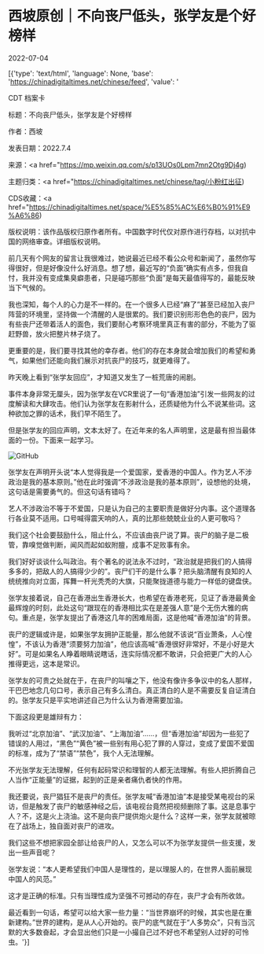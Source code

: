# 西坡原创｜不向丧尸低头，张学友是个好榜样

2022-07-04

[{'type': 'text/html', 'language': None, 'base': 'https://chinadigitaltimes.net/chinese/feed', 'value': '

CDT 档案卡

标题：不向丧尸低头，张学友是个好榜样

作者：西坡

发表日期：2022.7.4

来源：<a href="https://mp.weixin.qq.com/s/p13UOs0Lpm7mn2Otg9Dj4g)

主题归类：<a href="https://chinadigitaltimes.net/chinese/tag/小粉红出征)

CDS收藏：<a href="https://chinadigitaltimes.net/space/%E5%85%AC%E6%B0%91%E9%A6%86)

版权说明：该作品版权归原作者所有。中国数字时代仅对原作进行存档，以对抗中国的网络审查。详细版权说明。





前几天有个网友的留言让我很难过，她说最近已经不看公众号和新闻了，虽然你写得很好，但是好像没什么好消息。想了想，最近写的“负面”确实有点多，但我自忖，我并没有变成集臭癖患者，只是碰巧那些“负面”是每天最值得写的，最能反映当下气候的。

我也深知，每个人的心力是不一样的。在一个很多人已经“麻了”甚至已经加入丧尸阵营的环境里，坚持做一个清醒的人是很累的。我们要识别形形色色的丧尸，因为有些丧尸还带着活人的面色，我们要耐心考察环境里真正有害的部分，不能为了驱赶野兽，放火把整片林子烧了。

更重要的是，我们要寻找其他的幸存者。他们的存在本身就会增加我们的希望和勇气，如果他们还能向我们展示对抗丧尸的技巧，就更难得了。

昨天晚上看到“张学友回应”，才知道又发生了一桩荒唐的闹剧。

事件本身非常无厘头，因为张学友在VCR里说了一句“香港加油”引发一些网友的过度解读和大肆攻击。他们认为张学友在影射什么，还质疑他为什么不说某些词。这种欲加之罪的话术，我们早不陌生了。

但是张学友的回应声明，文本太好了。在近年来的名人声明里，这是最有担当最体面的一份。下面来一起学习。

![GitHub](https://chinadigitaltimes.net/chinese/files/2022/07/post-683831-62c272efba5e9.)

张学友在声明开头说“本人觉得我是一个爱国家，爱香港的中国人。作为艺人不涉政治是我的基本原则。”他在此时强调“不涉政治是我的基本原则”，设想他的处境，这句话是需要勇气的。但这句话有错吗？

艺人不涉政治不等于不爱国，只是认为自己的主要职责是做好分内事。这个道理各行各业莫不适用。口号喊得震天响的人，真的比那些兢兢业业的人更可敬吗？

我们这个社会要鼓励什么，阻止什么，不应该由丧尸说了算。丧尸的脑子是二极管，靠嗅觉做判断，闻风而起如蚁附膻，成事不足败事有余。

我们好好谈谈什么叫政治。有个著名的说法永不过时，“政治就是把我们的人搞得多多的，把敌人的人搞得少少的”。丧尸们干的是什么事？把头脑清醒有良知的人统统推向对立面，挥舞一杆光秃秃的大旗，只能聚拢道德与能力一样低的键盘侠。

张学友接着说，自己在香港出生香港长大，也希望在香港老死，见证了香港最黄金最辉煌的时刻，此处这句“跟现在的香港相比实在是差强人意”是个无伤大雅的病句。重点是，张学友提出了香港这几年的困难局面，这是他喊“香港加油”的背景。

丧尸的逻辑或许是，如果张学友拥护正能量，那么他就不该说“百业萧条，人心惶惶”，不该认为香港“须要努力加油”，他应该高喊“香港很好非常好，不是小好是大好”。可是如果名人睁着眼睛说瞎话，连实际情况都不敢讲，只会把更广大的人心推得更远，这本是常识。

张学友的可贵之处就在于，在丧尸的叫嚷之下，他没有像许多争议中的名人那样，干巴巴地念几句口号，表示自己有多么清白。真正清白的人是不需要反复自证清白的。张学友只是平实地讲述自己为什么认为香港需要加油。

下面这段更是雄辩有力：

我听过“北京加油”、“武汉加油”、“上海加油”……，但“香港加油”却因为一些犯了错误的人用过，“黑色”“黄色”被一些别有用心犯了罪的人穿过，变成了爱国不爱国的标准，成为了“禁语”“禁色”，我个人无法理解。

不光张学友无法理解，任何有起码常识和理智的人都无法理解。有些人把折腾自己人当作“正能量”的证据，起到的正是亲者痛仇者快的作用。

我还要说，丧尸猖狂不是丧尸的责任。张学友喊“香港加油”本是接受某电视台的采访，但是触发了丧尸的敏感神经之后，该电视台竟然把视频删除了事。这是息事宁人？不，这是火上浇油。这不是向丧尸提供炮火是什么？这样一来，张学友就被晾在了战场上，独自面对丧尸的进攻。

我们这些不想把家园全部让给丧尸的人，又怎么可以不为张学友提供一些支援，发出一些声音呢？

张学友说：“本人更希望我们中国人是理性的，是以理服人的，在世界人面前展现中国人的风范。”

这才是正确的标准。只有当理性成为坚强不可撼动的存在，丧尸才会有所收敛。

最近看到一句话，希望可以给大家一些力量：“当世界崩坏的时候，其实也是在重新建构。”世界的建构，是从人心开始的。丧尸的底气就在于“人多势众”，只有当沉默的大多数奋起，才会显出他们只是一小撮自己过不好也不希望别人过好的可怜虫。'}]